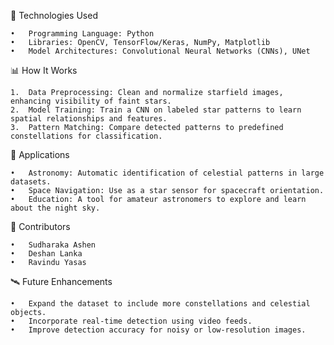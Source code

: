 🧠 Technologies Used

	•	Programming Language: Python
	•	Libraries: OpenCV, TensorFlow/Keras, NumPy, Matplotlib
	•	Model Architectures: Convolutional Neural Networks (CNNs), UNet

 📊 How It Works

	1.	Data Preprocessing: Clean and normalize starfield images, enhancing visibility of faint stars.
	2.	Model Training: Train a CNN on labeled star patterns to learn spatial relationships and features.
	3.	Pattern Matching: Compare detected patterns to predefined constellations for classification.


 🌌 Applications

	•	Astronomy: Automatic identification of celestial patterns in large datasets.
	•	Space Navigation: Use as a star sensor for spacecraft orientation.
	•	Education: A tool for amateur astronomers to explore and learn about the night sky.

 🤝 Contributors

	•	Sudharaka Ashen
	•	Deshan Lanka
	•	Ravindu Yasas

 🛰️ Future Enhancements

	•	Expand the dataset to include more constellations and celestial objects.
	•	Incorporate real-time detection using video feeds.
	•	Improve detection accuracy for noisy or low-resolution images.
